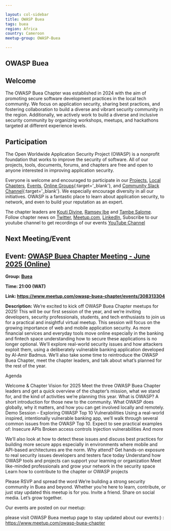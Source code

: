 ```yaml
---

layout: col-sidebar
title: OWASP Buea
tags: buea
region: Africa
country: Cameroon
meetup-group: OWASP-Buea

---
```



OWASP Buea
----------

## Welcome
The OWASP Buea Chapter was established in 2024 with the aim of promoting secure software development practices in the local tech community. We focus on application security, sharing best practices, and fostering collaboration to build a diverse and vibrant security community in the region. Additionally, we actively work to build a diverse and inclusive security community by organizing workshops, meetups, and hackathons targeted at different experience levels.

## Participation
The Open Worldwide Application Security Project (OWASP) is a nonprofit foundation that works to improve the security of software. All of our projects, tools, documents, forums, and chapters are free and open to anyone interested in improving application security.

Everyone is welcome and encouraged to participate in our [Projects](/projects/), [Local Chapters](/chapters/), [Events](/events/), [Online Groups](https://groups.google.com/a/owasp.com/){:target='_blank'}, and [Community Slack Channel](https://owasp.slack.com/){:target='_blank'}. We especially encourage diversity in all our initiatives. OWASP is a fantastic place to learn about application security, to network, and even to build your reputation as an expert. 

The chapter leaders are <a href="mailto:kouti.divinen@owasp.org">Kouti Divine</a>, <a href="mailto:ramsey.ibe@owasp.org">Ramsey Ibe</a> and <a href="mailto:tambe.salome@owasp.org">Tambe Salome</a>. Follow chapter news on [Twitter](https://x.com/owasp_buea), [Meetup.com](https://www.meetup.com/owasp-buea-chapter), [LinkedIn](https://cm.linkedin.com/company/owasp-buea), Subscribe to our youtube channel to get recordings of our events [YouTube Channel](#)

Next Meeting/Event <!-- You should keep this section as it will populate your meetup events -->
---------------------

## Event: [OWASP Buea Chapter Meeting - June 2025 (Online)]()

**Group: [Buea](https://owasp.org/www-chapter-buea/)**

**Time: 21:00 (WAT)** 

**Link: https://www.meetup.com/owasp-buea-chapter/events/308313304**

**Description:** We’re excited to kick off OWASP Buea Chapter meetups for 2025! This will be our first session of the year, and we’re inviting developers, security professionals, students, and tech enthusiasts to join us for a practical and insightful virtual meetup. This session will focus on the growing importance of web and mobile application security. As more financial services and everyday tools move online especially in the banking and fintech space understanding how to secure these applications is no longer optional. We'll explore real-world security issues and how attackers exploit them, using a deliberately vulnerable banking application developed by Al-Amir Badmus. We’ll also take some time to reintroduce the OWASP Buea Chapter, meet the chapter leaders, and talk about what’s planned for the rest of the year.

Agenda

  Welcome & Chapter Vision for 2025
    Meet the three OWASP Buea Chapter leaders and get a quick overview of the chapter’s mission, what we stand for, and the kind of activities we’re planning this year.
  What is OWASP?
    A short introduction for those new to the community. What OWASP does globally, why it matters, and how you can get involved locally and remotely.
  Demo Session – Exploring OWASP Top 10 Vulnerabilities
    Using a real-world inspired, intentionally vulnerable banking app, we’ll walk through several common issues from the OWASP Top 10. Expect to see practical examples of:
    Insecure APIs
    Broken access controls
    Injection vulnerabilities
    And more

We’ll also look at how to detect these issues and discuss best practices for building more secure apps especially in environments where mobile and API-based architectures are the norm.
Why attend?
    Get hands-on exposure to real security issues developers and testers face today
    Understand how OWASP tools and projects can support your learning or organization
    Meet like-minded professionals and grow your network in the security space
    Learn how to contribute to the chapter or OWASP projects

Please RSVP and spread the word
We’re building a strong security community in Buea and beyond. Whether you’re here to learn, contribute, or just stay updated this meetup is for you.
Invite a friend. Share on social media. Let’s grow together.



Our events are posted on our meetup:

please visit OWASP Buea meetup page to stay updated about our events:) : https://www.meetup.com/owasp-buea-chapter
<!-- {% include chapter_events.html group=page.meetup-group %} -->

